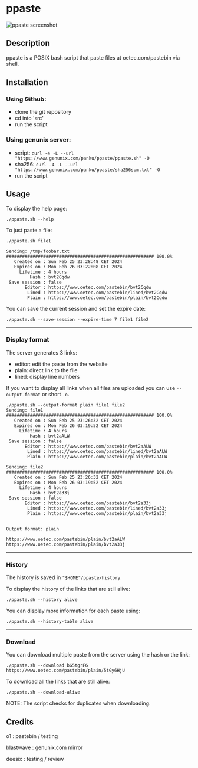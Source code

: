# ppaste

<picture>
<source media="(prefers-color-scheme: dark)" srcset="https://raw.githubusercontent.com/pankunull/ppaste/main/docs/screenshot.png">
<img alt="ppaste screenshot" src="https://raw.githubusercontent.com/pankunull/ppaste/main/docs/screenshot.png">
</picture>

## Description
ppaste is a POSIX bash script that paste files at oetec.com/pastebin via shell.


## Installation
### Using Github:
- clone the git repository
- cd into 'src'
- run the script


### Using genunix server:
- script: `curl -4 -L --url "https://www.genunix.com/panku/ppaste/ppaste.sh" -O`
- sha256: `curl -4 -L --url "https://www.genunix.com/panku/ppaste/sha256sum.txt" -O`
- run the script


## Usage

To display the help page: 

```
./ppaste.sh --help
```


To just paste a file: 

```
./ppaste.sh file1

Sending: /tmp/foobar.txt
######################################################## 100.0%
   Created on : Sun Feb 25 23:28:48 CET 2024
   Expires on : Mon Feb 26 03:22:08 CET 2024
     Lifetime : 4 hours
         Hash : bvt2Cqdw
 Save session : false
       Editor : https://www.oetec.com/pastebin/bvt2Cqdw
        Lined : https://www.oetec.com/pastebin/lined/bvt2Cqdw
        Plain : https://www.oetec.com/pastebin/plain/bvt2Cqdw

```


You can save the current session and set the expire date: 

```
./ppaste.sh --save-session --expire-time 7 file1 file2
```

---

### Display format
The server generates 3 links:
+ editor: edit the paste from the website
+ plain: direct link to the file
+ lined: display line numbers

If you want to display all links when all files are uploaded you can use `--output-format` or short `-o`.

```
./ppaste.sh --output-format plain file1 file2
Sending: file1
######################################################## 100.0%
   Created on : Sun Feb 25 23:26:32 CET 2024
   Expires on : Mon Feb 26 03:19:52 CET 2024
     Lifetime : 4 hours
         Hash : bvt2aALW
 Save session : false
       Editor : https://www.oetec.com/pastebin/bvt2aALW
        Lined : https://www.oetec.com/pastebin/lined/bvt2aALW
        Plain : https://www.oetec.com/pastebin/plain/bvt2aALW

Sending: file2
######################################################## 100.0%
   Created on : Sun Feb 25 23:26:32 CET 2024
   Expires on : Mon Feb 26 03:19:52 CET 2024
     Lifetime : 4 hours
         Hash : bvt2a33j
 Save session : false
       Editor : https://www.oetec.com/pastebin/bvt2a33j
        Lined : https://www.oetec.com/pastebin/lined/bvt2a33j
        Plain : https://www.oetec.com/pastebin/plain/bvt2a33j


Output format: plain

https://www.oetec.com/pastebin/plain/bvt2aALW
https://www.oetec.com/pastebin/plain/bvt2a33j
```

---

### History
The history is saved in `"$HOME"/ppaste/history`

To display the history of the links that are still alive:

```
./ppaste.sh --history alive
```

You can display more information for each paste using:

```
./ppaste.sh --history-table alive
```

---

### Download
You can download multiple paste from the server using the hash or the link: 

```
./ppaste.sh --download bG5tgrF6 https://www.oetec.com/pastebin/plain/5tGy6HjU
```


To download all the links that are still alive: 

```
./ppaste.sh --download-alive
```


NOTE: The script checks for duplicates when downloading.


## Credits
o1 : pastebin / testing

blastwave : genunix.com mirror

deesix : testing / review
